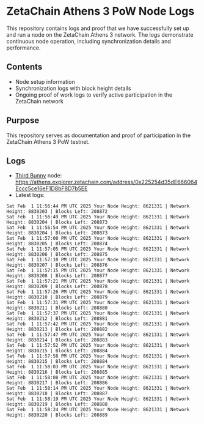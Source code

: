 # ZetaChain Athens 3 PoW Node Logs
This repository contains logs and proof that we have successfully set up and run a node on the ZetaChain Athens 3 network. The logs demonstrate continuous node operation, including synchronization details and performance.

## Contents
- Node setup information
- Synchronization logs with block height details
- Ongoing proof of work logs to verify active participation in the ZetaChain network

## Purpose
This repository serves as documentation and proof of participation in the ZetaChain Athens 3 PoW testnet.

## Logs

- [Third Bunny](https://thirdbunny.xyz/) node: https://athens.explorer.zetachain.com/address/0x225254d35dE666064Eccc5ce16eF1D8bF8D7b5EE
- Latest logs:
```
Sat Feb  1 11:56:44 PM UTC 2025 Your Node Height: 8621331 | Network Height: 8830203 | Blocks Left: 208872
Sat Feb  1 11:56:49 PM UTC 2025 Your Node Height: 8621331 | Network Height: 8830204 | Blocks Left: 208873
Sat Feb  1 11:56:54 PM UTC 2025 Your Node Height: 8621331 | Network Height: 8830204 | Blocks Left: 208873
Sat Feb  1 11:57:00 PM UTC 2025 Your Node Height: 8621331 | Network Height: 8830205 | Blocks Left: 208874
Sat Feb  1 11:57:05 PM UTC 2025 Your Node Height: 8621331 | Network Height: 8830206 | Blocks Left: 208875
Sat Feb  1 11:57:10 PM UTC 2025 Your Node Height: 8621331 | Network Height: 8830207 | Blocks Left: 208876
Sat Feb  1 11:57:15 PM UTC 2025 Your Node Height: 8621331 | Network Height: 8830208 | Blocks Left: 208877
Sat Feb  1 11:57:21 PM UTC 2025 Your Node Height: 8621331 | Network Height: 8830209 | Blocks Left: 208878
Sat Feb  1 11:57:26 PM UTC 2025 Your Node Height: 8621331 | Network Height: 8830210 | Blocks Left: 208879
Sat Feb  1 11:57:31 PM UTC 2025 Your Node Height: 8621331 | Network Height: 8830211 | Blocks Left: 208880
Sat Feb  1 11:57:37 PM UTC 2025 Your Node Height: 8621331 | Network Height: 8830212 | Blocks Left: 208881
Sat Feb  1 11:57:42 PM UTC 2025 Your Node Height: 8621331 | Network Height: 8830213 | Blocks Left: 208882
Sat Feb  1 11:57:47 PM UTC 2025 Your Node Height: 8621331 | Network Height: 8830214 | Blocks Left: 208883
Sat Feb  1 11:57:52 PM UTC 2025 Your Node Height: 8621331 | Network Height: 8830215 | Blocks Left: 208884
Sat Feb  1 11:57:58 PM UTC 2025 Your Node Height: 8621331 | Network Height: 8830215 | Blocks Left: 208884
Sat Feb  1 11:58:03 PM UTC 2025 Your Node Height: 8621331 | Network Height: 8830216 | Blocks Left: 208885
Sat Feb  1 11:58:08 PM UTC 2025 Your Node Height: 8621331 | Network Height: 8830217 | Blocks Left: 208886
Sat Feb  1 11:58:14 PM UTC 2025 Your Node Height: 8621331 | Network Height: 8830218 | Blocks Left: 208887
Sat Feb  1 11:58:19 PM UTC 2025 Your Node Height: 8621331 | Network Height: 8830219 | Blocks Left: 208888
Sat Feb  1 11:58:24 PM UTC 2025 Your Node Height: 8621331 | Network Height: 8830220 | Blocks Left: 208889
```
